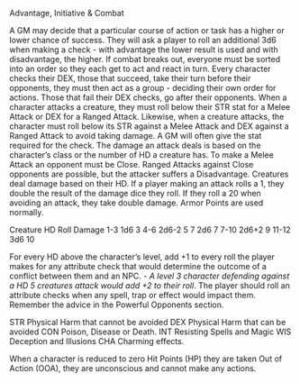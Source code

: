 Advantage, Initiative & Combat

A GM may decide that a particular course of action or task has a higher or lower chance of success. They will ask a player to roll an additional 3d6 when making a check - with advantage the lower result is used and with disadvantage, the higher.
If combat breaks out, everyone must be sorted into an order so they each get to act and react in turn. Every character checks their DEX, those that succeed, take their turn before their opponents, they must then act as a group - deciding their own order for actions. Those that fail their DEX checks, go after their opponents.
When a character attacks a creature, they must roll below their STR stat for a Melee Attack or DEX for a Ranged Attack. Likewise, when a creature attacks, the character must roll below its STR against a Melee Attack and DEX against a Ranged Attack to avoid taking damage. A GM will often give the stat required for the check.
The damage an attack deals is based on the character’s class or the number of HD a creature has.
To make a Melee Attack an opponent must be Close. Ranged Attacks against Close opponents are possible, but the attacker suffers a Disadvantage.
Creatures deal damage based on their HD.
If a player making an attack rolls a 1, they double the result of the damage dice they roll. If they roll a 20 when avoiding an attack, they take double damage. Armor Points are used normally.

Creature HD	Roll	Damage
1-3	1d6	3
4-6	2d6-2	5
7	2d6	7
7-10	2d6+2	9
11-12	3d6 	10

For every HD above the character’s level, add +1 to every roll the player makes for any attribute check that would determine the outcome of a conflict between them and an NPC. *- A level 3 character defending against a HD 5 creatures attack would add +2 to their roll*.
The player should roll an attribute checks when any spell, trap or effect would impact them. Remember the advice in the Powerful Opponents section.

	
STR	Physical Harm that cannot be avoided
DEX	Physical Harm that can be avoided
CON	Poison, Disease or Death.
INT	Resisting Spells and Magic
WIS	Deception and Illusions
CHA	Charming effects.

When a character is reduced to zero Hit Points (HP) they are taken Out of Action (OOA), they are unconscious and cannot make any actions.
